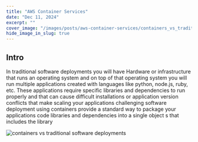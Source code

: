 ```yaml
---
title: "AWS Container Services"
date: "Dec 11, 2024"
excerpt: ""
cover_image: "/images/posts/aws-container-services/containers_vs_traditional_software.png"
hide_image_in_slug: true
---
```


## Intro

In traditional software deployments you will have Hardware or infrastructure that runs an operating system and on top of that operating system you will run multiple applications created with languages like python, node.js, ruby, etc. These applications require specific libraries and dependencies to run properly and that can cause difficult installations or application version conflicts that make scaling your applications challenging software deployment using containers provide a standard way to package your applications code libraries and dependencies into a single object s that includes the library

<img src="/images/posts/aws-container-services/containers_vs_traditional_software.png" alt="containers vs traditional software deployments" title="containers vs traditional software deployments"  />
